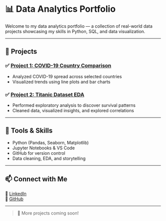 # 📊 Data Analytics Portfolio

Welcome to my data analytics portfolio — a collection of real-world data projects showcasing my skills in Python, SQL, and data visualization.

---

## 🔧 Projects

### ✅ [Project 1: COVID-19 Country Comparison](Python/project1_covid_analysis)
- Analyzed COVID-19 spread across selected countries
- Visualized trends using line plots and bar charts

### ✅ [Project 2: Titanic Dataset EDA](Python/project2_titanic_analysis)
- Performed exploratory analysis to discover survival patterns
- Cleaned data, visualized insights, and explored correlations

---

## 🧰 Tools & Skills

- Python (Pandas, Seaborn, Matplotlib)
- Jupyter Notebooks & VS Code
- GitHub for version control
- Data cleaning, EDA, and storytelling

---

## 📫 Connect with Me

🔗 [LinkedIn](https://www.linkedin.com/in/tiwari-shivanand-mystore)  
🔗 [GitHub](https://github.com/vinnuverse)

---

> 🚀 More projects coming soon!
